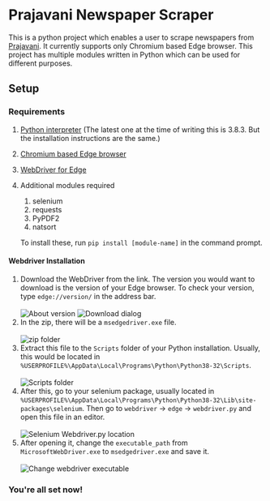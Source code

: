 # Prajavani Newspaper Scraper
This is a python project which enables a user to scrape newspapers from [Prajavani](http://epaper.prajavani.net). It currently supports only Chromium based Edge browser.
This project has multiple modules written in Python which can be used for different purposes.
## Setup
### Requirements
1. [Python interpreter](https://www.ics.uci.edu/~pattis/common/handouts/pythoneclipsejava/python.html) (The latest one at the time of writing this is 3.8.3. But the installation instructions are the same.)
2. [Chromium based Edge browser](https://www.microsoft.com/en-us/edge)
3. [WebDriver for Edge](https://msedgewebdriverstorage.z22.web.core.windows.net/)
4. Additional modules required
   1. selenium
   2. requests
   3. PyPDF2
   4. natsort
   
   To install these, run `pip install [module-name]` in the command prompt.
#### Webdriver Installation
1. Download the WebDriver from the link. The version you would want to download is the version of your Edge browser. To check your version, type `edge://version/` in the address bar.
<br/><br/>![About version](../assets/newspaper-scraper/edge-webdriver-download-delay-10ms.gif)
![Download dialog](../assets/newspaper-scraper/download-dialog.png)
2. In the zip, there will be a `msedgedriver.exe` file.<br/><br/>![zip folder](../assets/newspaper-scraper/zip-folder.png)
3. Extract this file to the `Scripts` folder of your Python installation. Usually, this would be located in `%USERPROFILE%\AppData\Local\Programs\Python\Python38-32\Scripts`.
<br/><br/>![Scripts folder](../assets/newspaper-scraper/script-folder.png)
4. After this, go to your selenium package, usually located in `%USERPROFILE%\AppData\Local\Programs\Python\Python38-32\Lib\site-packages\selenium`. Then go to `webdriver` -> `edge` -> `webdriver.py` and open this file in an editor.<br/><br/>![Selenium Webdriver.py location](../assets/newspaper-scraper/selenium-webdriver-location.gif)
5. After opening it, change the `executable_path` from `MicrosoftWebDriver.exe` to `msedgedriver.exe` and save it.<br/><br/>![Change webdriver executable](../assets/newspaper-scraper/change-webdriver.gif)
### You're all set now!
